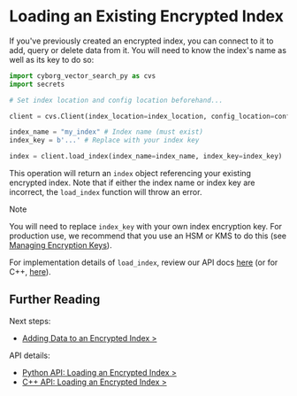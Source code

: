 # Loading an Existing Encrypted Index

If you've previously created an encrypted index, you can connect to it to add, query or delete data from it. You will need to know the index's name as well as its key to do so:

```python
import cyborg_vector_search_py as cvs
import secrets

# Set index location and config location beforehand...

client = cvs.Client(index_location=index_location, config_location=config_location)

index_name = "my_index" # Index name (must exist)
index_key = b'...' # Replace with your index key

index = client.load_index(index_name=index_name, index_key=index_key)
```

This operation will return an `index` object referencing your existing encrypted index. Note that if either the index name or index key are incorrect, the `load_index` function will throw an error.

> [!NOTE]
> You will need to replace `index_key` with your own index encryption key. For production use, we recommend that you use an HSM or KMS to do this (see [Managing Encryption Keys](../5.security-details/5.0.managing-keys.md)).

For implementation details of `load_index`, review our API docs [here](../../reference/python/py-api.md#load-index) (or for C++, [here](../../reference/cpp/cpp-api.md#loadindex)).

## Further Reading

Next steps:

- [Adding Data to an Encrypted Index >](../3.data-operations/3.0.upsert.md)

API details:

- [Python API: Loading an Encrypted Index >](../../reference/python/py-api.md#load-index)
- [C++ API: Loading an Encrypted Index >](../../reference/cpp/cpp-api.md#loadindex)